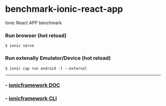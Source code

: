 # benchmark-ionic-react-app
Ionic React APP benchmark


### Run browser (hot reload)

```
$ ionic serve
```

### Run extenally Emulator/Device (hot reload)

```
$ ionic cap run android -l --external
```

---
### - [ionicframework DOC](https://ionicframework.com/docs/)
### - [ionicframework CLI](https://ionicframework.com/docs/intro/cli)